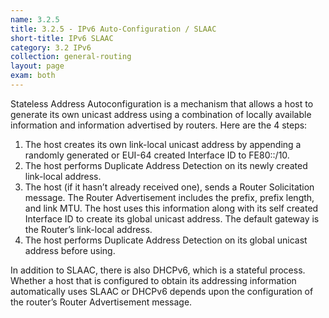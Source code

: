 ```yaml
---
name: 3.2.5
title: 3.2.5 - IPv6 Auto-Configuration / SLAAC
short-title: IPv6 SLAAC
category: 3.2 IPv6
collection: general-routing
layout: page
exam: both
---
```

Stateless Address Autoconfiguration is a mechanism that allows a host to generate its own unicast address using a combination of locally available information and information advertised by routers. Here are the 4 steps:
1. The host creates its own link-local unicast address by appending a randomly generated or EUI-64 created Interface ID to FE80::/10.
2. The host performs Duplicate Address Detection on its newly created link-local address.
3. The host (if it hasn’t already received one), sends a Router Solicitation message. The Router Advertisement includes the prefix, prefix length, and link MTU. The host uses this information along with its self created Interface ID to create its global unicast address. The default gateway is the Router’s link-local address.
4. The host performs Duplicate Address Detection on its global unicast address before using.

In addition to SLAAC, there is also DHCPv6, which is a stateful process. Whether a host that is configured to obtain its addressing information automatically uses SLAAC or DHCPv6 depends upon the configuration of the router’s Router Advertisement message.